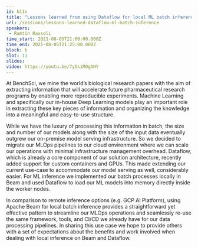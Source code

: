```yaml
---
id: b11s
title: "Lessons learned from using Dataflow for local ML batch inference"
url: /sessions/lessons-learned-dataflow-ml-batch-inference
speakers:
 - Ramtin Rassoli
time_start: 2021-08-05T21:00:00.000Z
time_end: 2021-08-05T21:25:00.000Z
block: b
slot: 11
slides: 
video: https://youtu.be/7yOsiMOgAHY
---
```


At BenchSci, we mine the world’s biological research papers with the aim of extracting information that will accelerate future pharmaceutical research programs by enabling more reproducible experiments. Machine Learning and specifically our in-house Deep Learning models play an important role in extracting these key pieces of information and organizing the knowledge into a meaningful and easy-to-use structure.

While we have the luxury of processing this information in batch, the size and number of our models along with the size of the input data eventually outgrew our on-premise model serving infrastructure. So we decided to migrate our MLOps pipelines to our cloud environment where we can scale our operations with minimal infrastructure management overhead. Dataflow, which is already a core component of our solution architecture, recently added support for custom containers and GPUs. This made extending our current use-case to accommodate our model serving as well, considerably easier. For ML inference we implemented our batch processes locally in Beam and used Dataflow to load our ML models into memory directly inside the worker nodes.

In comparison to remote inference options (e.g. GCP AI Platform), using Apache Beam for local batch inference provides a straightforward yet effective pattern to streamline our MLOps operations and seamlessly re-use the same framework, tools, and CI/CD we already have for our data processing pipelines. In sharing this use case we hope to provide others with a set of expectations about the benefits and work involved when dealing with local inference on Beam and Dataflow.